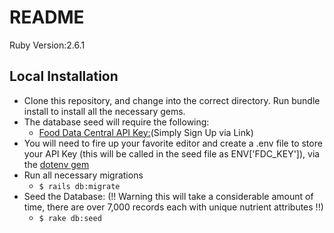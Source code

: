 # README
Ruby Version:2.6.1

## Local Installation
- Clone this repository, and change into the correct directory.  Run bundle install to install all the necessary gems.  
- The database seed will require the following:
  + <a href="https://fdc.nal.usda.gov/api-key-signup.html">Food Data Central API Key:</a>(Simply Sign Up via Link)
- You will need to fire up your favorite editor and create a .env file to store your API Key (this will be called in the seed file as ENV['FDC_KEY']), via the <a href="https://github.com/bkeepers/dotenv">dotenv gem</a>
- Run all necessary migrations  
  + ```$ rails db:migrate```
- Seed the Database: (!! Warning this will take a considerable amount of time, there are over 7,000 records each with unique nutrient attributes !!) 
  + ```$ rake db:seed``` 


